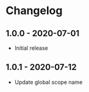# Changelog

## 1.0.0 - 2020-07-01

- Initial release

## 1.0.1 - 2020-07-12

- Update global scope name
